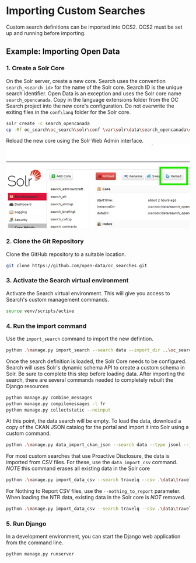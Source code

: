 # Importing Custom Searches #

Custom search definitions can be imported into OCS2. OCS2 must be set up and running
before importing.

## Example: Importing Open Data ##

### 1. Create a Solr Core ###

On the Solr server, create a new core. Search uses the convention `search_<search id>`
for the name of the Solr core. Search ID is the unique search identifier. Open Data is
an exception and uses the Solr core name `search_opencanada`. Copy in the language extensions
folder from the OC Search project into the new core's configuration. Do not overwrite the
exiting files in the `conf\lang` folder for the Solr core.

```bash
solr create -c search_opencanada
cp -Rf oc_search\oc_search\solr\conf \var\solr\data\search_opencanada\conf\`
```
Reload the new core using the Solr Web Admin interface.
![Screenshot of using the Solr Admin UI to reload a Solr core.](./images/Reload-Solr-Core.png)

### 2. Clone the Git Repository ###

Clone the GitHub repository to a suitable location.

```bash
git clone https://github.com/open-data/oc_searches.git
```
### 3. Activate the Search virtual environment ###

Activate the Search virtual environment. This will give you access to Search's custom management commands.

```bash
source venv/scripts/active
```

### 4. Run the import command

Use the `import_search` command to import the new defintion.

```bash
python .\manage.py import_search --search data --import_dir ..\oc_searches\ --include_db
```

Once the search definition is loaded, the Solr Core needs to be configured. Search will
uses Solr's dynamic schema API to create a custom schema in Solr. Be sure to complete this
step before loading data.
After importing the search, there are several commands needed to completely rebuilt the Django resources
```bash
python manage.py combine_messages
python manage.py compilemessages -l fr
python manage.py collectstatic --noinput
```

At this point, the data search will be empty. To load the data, download a copy of the CKAN JSON catalog for the portal
and import it into Solr using a custom command.

```bash
python .\manage.py data_import_ckan_json --search data --type jsonl --json .\data\od-do-canada.jsonl --reset
```

For most custom searches that use Proactive Disclosure, the data is imported from CSV files. For
these, use the `data_import_csv` command. _NOTE_ this command erases all existing data in
the Solr core

```bash
python .\manage.py import_data_csv --search travelq --csv .\data\travelq\travelq.csv
```

For Nothing to Report CSV files, use the `--nothing_to_report` parameter. When loading the NTR data,
existing data in the Solr core is _NOT_ removed.

```bash
python .\manage.py import_data_csv --search travelq --csv .\data\travelq\travelq-nil.csv --nothing_to_report
```

### 5. Run Django ###

In a development environment, you can start the Django web application from the command line.

```bash
python manage.py runserver
```

